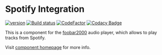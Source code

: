 # Spotify Integration
[![version][version_badge]][changelog] [![Build status][appveyor_badge]](https://ci.appveyor.com/project/TheQwertiest/foo-spotify/branch/master) [![CodeFactor][codefactor_badge]](https://www.codefactor.io/repository/github/theqwertiest/foo_spotify/overview/master) [![Codacy Badge][codacy_badge]](https://app.codacy.com/app/qwertiest/foo_spotify?utm_source=github.com&utm_medium=referral&utm_content=TheQwertiest/foo_spotify&utm_campaign=Badge_Grade_Dashboard) 

This is a component for the [foobar2000](https://www.foobar2000.org) audio player, which allows to play tracks from Spotify.

Visit [component homepage](https://theqwertiest.github.io/foo_spotify/) for more info.

[changelog]: CHANGELOG.md
[version_badge]: https://img.shields.io/github/release/theqwertiest/foo_spotify.svg
[appveyor_badge]: https://ci.appveyor.com/api/projects/status/t5bhoxmfgavhq81m/branch/master?svg=true
[codacy_badge]: https://api.codacy.com/project/badge/Grade/4eb6766e68ef4612bb2b131c0a9786e3
[codefactor_badge]: https://www.codefactor.io/repository/github/theqwertiest/foo_spotify/badge/master
